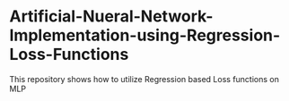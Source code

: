 # Artificial-Nueral-Network-Implementation-using-Regression-Loss-Functions
This repository shows how to utilize Regression based Loss functions on MLP
